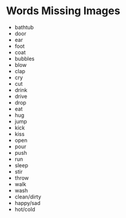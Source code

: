 # Words Missing Images

- bathtub
- door
- ear
- foot
- coat
- bubbles
- blow
- clap
- cry
- cut
- drink
- drive
- drop
- eat
- hug
- jump
- kick
- kiss
- open
- pour
- push
- run
- sleep
- stir
- throw
- walk
- wash
- clean/dirty
- happy/sad
- hot/cold
